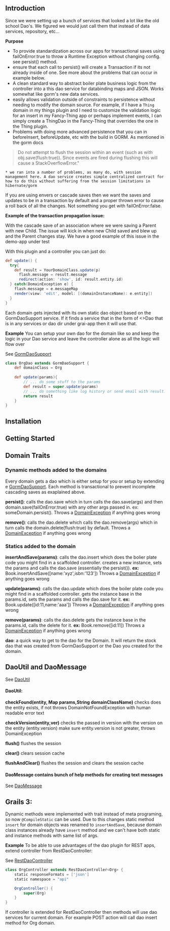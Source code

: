 ## Introduction

Since we were setting up a bunch of services that looked a lot like the old school Dao's. We figured we would just call them that instead of data services, repository, etc...

**Purpose**

* To provide standardization across our apps for transactional saves using failOnError:true to throw a Runtime Exception without changing config. see persist() method.
* ensure that each call to persist() will create a Transaction if its not already inside of one. See more about the problems that can occur in example below.
* A clean standard way to abstract boiler plate business logic from the controller into a this dao service for databinding maps and JSON. Works somewhat like gorm's new data services. 
* easily allows validation outside of constraints to persistence without needing to modify the domain source. For example, if I have a `Thing` domain in my things plugin and I need to customize the validation logic for an insert in my Fancy-Thing app or perhaps implement events, I can simply create a ThingDao in the Fancy-Thing that overrides the one in the Thing plugin. 
* Problems with doing more advanced persistence that you can in beforeInsert, beforeUpdate, etc with the build in GORM. As mentioned in the gorm docs
> Do not attempt to flush the session within an event (such as with obj.save(flush:true)). Since events are fired during flushing this will cause a StackOverflowError."

    * we ran into a number of problems, as many do, with session management here. A dao service creates simple centralized contract for how to do this without suffering from the session limitations in hibernate/gorm

If you are using envers or cascade saves then we want the saves and updates to be in a transaction by default and a proper thrown error to cause a roll back of all the changes. Not something you get with failOnError:false.

**Example of the transaction propagation issue:**

With the cascade save of an association where we were saving a Parent with new Child. The issue will kick in when new Child saved and blew up and the Parent changes stay. We have a good example of this issue in the demo-app under test

With this plugin and a controller you can just do:

```groovy
def update() {
  try{
    def result = YourDomainClass.update(p)
      flash.message = result.message
      redirect(action: 'show', id: result.entity.id)
  } catch(DomainException e) {
    flash.message = e.messageMap
    render(view: 'edit', model: [(domainInstanceName): e.entity])
  }
}
```
    
Each domain gets injected with its own static dao object based on the GormDaoSupport service. If it finds a service that in the form of <<Domain Name>>Dao that is in any services or dao dir under grai-app then it will use that.

**Example** You can setup your own dao for the domain like so and keep the logic in your Dao service and leave the controller alone as all the logic will flow over

See [GormDaoSupport](https://github.com/yakworks/gorm-tools/blob/master/plugin/src/main/groovy/grails/plugin/dao/GormDaoSupport.groovy)

```groovy
class OrgDao extends GormDaoSupport {
    def domainClass = Org
    
    def update(params){
        // ... do some stuff to the params
        def result = super.update(params)
        // ... do something like log history or send email with result.entity which is the saved org
        return result
    }
}
```

## Installation

## Getting Started

## Domain Traits
    
### Dynamic methods added to the domains

Every domain gets a dao which is either setup for you or setup by extending e [GormDaoSupport](https://github.com/yakworks/gorm-tools/blob/master/plugin/src/main/groovy/grails/plugin/dao/GormDaoSupport.groovy). Each method is transactional to prevent incomplete cascading saves as exaplained above.

**persist()**: calls the dao.save which in turn calls the dao.save(args) and then domain.save(failOnError:true) with any other args passed in. ex: someDomain.persist(). Throws a [DomainException](https://github.com/yakworks/gorm-tools/blob/master/plugin/src/main/groovy/grails/plugin/dao/DomainException.groovy) if anything goes wrong

**remove()**:  calls the dao.delete which calls the dao.remove(args) which in turn calls the domain.delete(flush:true) by default. Throws a [DomainException](https://github.com/yakworks/gorm-tools/blob/master/plugin/src/main/groovy/grails/plugin/dao/DomainException.groovy) if anything goes wrong

### Statics added to the domain

**insertAndSave(params)**:  calls the dao.insert which does the bolier plate code you might find in a scaffolded controller. creates a new instance, sets the params and calls the dao.save (essentially the persist()). **ex:** Book.insertAndSave([name:'xyz',isbn:'123']) Throws a [DomainException](https://github.com/yakworks/gorm-tools/blob/master/plugin/src/main/groovy/grails/plugin/dao/DomainException.groovy) if anything goes wrong

**update(params)**:  calls the dao.update which does the boiler plate code you might find in a scaffolded controller. gets the instance base in the params.id, sets the params and calls the dao.save for it. **ex:** Book.update([id:11,name:'aaa']) Throws a [DomainException](https://github.com/yakworks/gorm-tools/blob/master/plugin/src/main/groovy/grails/plugin/dao/DomainException.groovy) if anything goes wrong

**remove(params)**:  calls the dao.delete gets the instance base in the params.id, calls the delete for it. **ex:** Book.remove([id:11]) Throws a [DomainException](https://github.com/yakworks/gorm-tools/blob/master/plugin/src/main/groovy/grails/plugin/dao/DomainException.groovy) if anything goes wrong

**dao**: a quick way to get to the dao for the Domain. It will return the stock dao that was created from GormDaoSupport or the Dao you created for the domain.

## DaoUtil and DaoMessage

See [DaoUtil](https://github.com/yakworks/gorm-tools/blob/master/plugin/src/main/groovy/grails/plugin/dao/DaoUtil.groovy)

#### DaoUtil:

**checkFound(entity, Map params,String domainClassName)** checks does the entity exists, if not throws DomainNotFoundException with human readable error text

**checkVersion(entity,ver)** checks the passed in version with the version on the entity (entity.version) make sure entity.version is not greater, throws DomainException

**flush()** flushes the session

**clear()** clears session cache

**flushAndClear()** flushes the session and clears the session cache

#### DaoMessage contains bunch of help methods for creating text messages

See [DaoMessage](https://github.com/yakworks/gorm-tools/blob/master/plugin/src/main/groovy/grails/plugin/dao/DaoMessage.groovy)

## Grails 3:
Dynamic methods were implemented with trait instead of meta programing, so now `@CompileStatic` can be used.
Due to this changes static method `insert` for domain objects was renamed to `insertAndSave`, because domain class instances
already have `insert` method and we can't have both static and instance methods with same list of args.


**Example** To be able to use advantages of the dao plugin for REST apps, extend controller from RestDaoController:

See [RestDaoController](https://github.com/yakworks/gorm-tools/blob/master/plugin/src/main/groovy/grails/plugin/dao/RestDaoController.groovy)

```groovy
class OrgController extends RestDaoController<Org> {
    static responseFormats = ['json']
    static namespace = "api"

    OrgController() {
        super(Org)
    }
}
```

If controller is extended for RestDaoController then methods will use dao services for current domain. For example
POST action will call dao insert method for Org domain.



